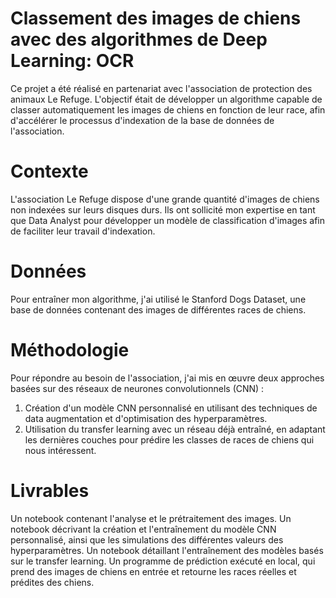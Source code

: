 # Classement des images de chiens avec des algorithmes de Deep Learning: OCR
Ce projet a été réalisé en partenariat avec l'association de protection des animaux Le Refuge. L'objectif était de développer un algorithme capable de classer automatiquement les images de chiens en fonction de leur race, afin d'accélérer le processus d'indexation de la base de données de l'association.

# Contexte
L'association Le Refuge dispose d'une grande quantité d'images de chiens non indexées sur leurs disques durs. Ils ont sollicité mon expertise en tant que Data Analyst pour développer un modèle de classification d'images afin de faciliter leur travail d'indexation.

# Données
Pour entraîner mon algorithme, j'ai utilisé le Stanford Dogs Dataset, une base de données contenant des images de différentes races de chiens.

# Méthodologie
Pour répondre au besoin de l'association, j'ai mis en œuvre deux approches basées sur des réseaux de neurones convolutionnels (CNN) :

1. Création d'un modèle CNN personnalisé en utilisant des techniques de data augmentation et d'optimisation des hyperparamètres.
2. Utilisation du transfer learning avec un réseau déjà entraîné, en adaptant les dernières couches pour prédire les classes de races de chiens qui nous intéressent.

# Livrables
Un notebook contenant l'analyse et le prétraitement des images.
Un notebook décrivant la création et l'entraînement du modèle CNN personnalisé, ainsi que les simulations des différentes valeurs des hyperparamètres.
Un notebook détaillant l'entraînement des modèles basés sur le transfer learning.
Un programme de prédiction exécuté en local, qui prend des images de chiens en entrée et retourne les races réelles et prédites des chiens.